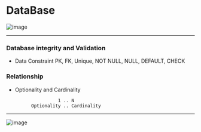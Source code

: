 # DataBase 

![image](https://github.com/himanshumalvi/himanshumalvi/assets/45842963/27867e49-4af2-4ef1-be64-761ef10b69c8)
<hr>

### Database integrity and Validation 
- Data Constraint
  PK, FK, Unique, NOT NULL, NULL, DEFAULT, CHECK
### Relationship 
- Optionality and Cardinality

                      1 .. N
            Optionality .. Cardinality
<hr>

![image](https://github.com/himanshumalvi/himanshumalvi/assets/45842963/54b60f27-25a3-405c-940b-05e08ec4c710)
